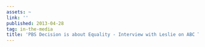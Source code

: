 ```yaml
---
assets: ~
link: ''
published: 2013-04-28
tag: in-the-media
title: 'PBS Decision is about Equality - Interview with Leslie on ABC TV '
---
```

